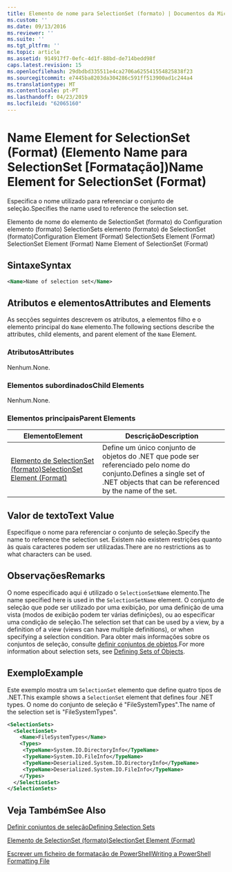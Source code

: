 ```yaml
---
title: Elemento de nome para SelectionSet (formato) | Documentos da Microsoft
ms.custom: ''
ms.date: 09/13/2016
ms.reviewer: ''
ms.suite: ''
ms.tgt_pltfrm: ''
ms.topic: article
ms.assetid: 914917f7-0efc-4d1f-88bd-de714bedd98f
caps.latest.revision: 15
ms.openlocfilehash: 29dbdbd335511e4ca2706a625541554825838f23
ms.sourcegitcommit: e7445ba8203da304286c591ff513900ad1c244a4
ms.translationtype: MT
ms.contentlocale: pt-PT
ms.lasthandoff: 04/23/2019
ms.locfileid: "62065160"
---
```

# <a name="name-element-for-selectionset-format"></a><span data-ttu-id="5c6a3-102">Name Element for SelectionSet (Format) (Elemento Name para SelectionSet [Formatação])</span><span class="sxs-lookup"><span data-stu-id="5c6a3-102">Name Element for SelectionSet (Format)</span></span>

<span data-ttu-id="5c6a3-103">Especifica o nome utilizado para referenciar o conjunto de seleção.</span><span class="sxs-lookup"><span data-stu-id="5c6a3-103">Specifies the name used to reference the selection set.</span></span>

<span data-ttu-id="5c6a3-104">Elemento de nome do elemento de SelectionSet (formato) do Configuration elemento (formato) SelectionSets elemento (formato) de SelectionSet (formato)</span><span class="sxs-lookup"><span data-stu-id="5c6a3-104">Configuration Element (Format) SelectionSets Element (Format) SelectionSet Element (Format) Name Element of SelectionSet (Format)</span></span>

## <a name="syntax"></a><span data-ttu-id="5c6a3-105">Sintaxe</span><span class="sxs-lookup"><span data-stu-id="5c6a3-105">Syntax</span></span>

```xml
<Name>Name of selection set</Name>
```

## <a name="attributes-and-elements"></a><span data-ttu-id="5c6a3-106">Atributos e elementos</span><span class="sxs-lookup"><span data-stu-id="5c6a3-106">Attributes and Elements</span></span>

<span data-ttu-id="5c6a3-107">As secções seguintes descrevem os atributos, a elementos filho e o elemento principal do `Name` elemento.</span><span class="sxs-lookup"><span data-stu-id="5c6a3-107">The following sections describe the attributes, child elements, and parent element of the `Name` Element.</span></span>

### <a name="attributes"></a><span data-ttu-id="5c6a3-108">Atributos</span><span class="sxs-lookup"><span data-stu-id="5c6a3-108">Attributes</span></span>

<span data-ttu-id="5c6a3-109">Nenhum.</span><span class="sxs-lookup"><span data-stu-id="5c6a3-109">None.</span></span>

### <a name="child-elements"></a><span data-ttu-id="5c6a3-110">Elementos subordinados</span><span class="sxs-lookup"><span data-stu-id="5c6a3-110">Child Elements</span></span>

<span data-ttu-id="5c6a3-111">Nenhum.</span><span class="sxs-lookup"><span data-stu-id="5c6a3-111">None.</span></span>

### <a name="parent-elements"></a><span data-ttu-id="5c6a3-112">Elementos principais</span><span class="sxs-lookup"><span data-stu-id="5c6a3-112">Parent Elements</span></span>

|<span data-ttu-id="5c6a3-113">Elemento</span><span class="sxs-lookup"><span data-stu-id="5c6a3-113">Element</span></span>|<span data-ttu-id="5c6a3-114">Descrição</span><span class="sxs-lookup"><span data-stu-id="5c6a3-114">Description</span></span>|
|-------------|-----------------|
|[<span data-ttu-id="5c6a3-115">Elemento de SelectionSet (formato)</span><span class="sxs-lookup"><span data-stu-id="5c6a3-115">SelectionSet Element (Format)</span></span>](./selectionset-element-format.md)|<span data-ttu-id="5c6a3-116">Define um único conjunto de objetos do .NET que pode ser referenciado pelo nome do conjunto.</span><span class="sxs-lookup"><span data-stu-id="5c6a3-116">Defines a single set of .NET objects that can be referenced by the name of the set.</span></span>|

## <a name="text-value"></a><span data-ttu-id="5c6a3-117">Valor de texto</span><span class="sxs-lookup"><span data-stu-id="5c6a3-117">Text Value</span></span>

<span data-ttu-id="5c6a3-118">Especifique o nome para referenciar o conjunto de seleção.</span><span class="sxs-lookup"><span data-stu-id="5c6a3-118">Specify the name to reference the selection set.</span></span> <span data-ttu-id="5c6a3-119">Existem não existem restrições quanto às quais caracteres podem ser utilizadas.</span><span class="sxs-lookup"><span data-stu-id="5c6a3-119">There are no restrictions as to what characters can be used.</span></span>

## <a name="remarks"></a><span data-ttu-id="5c6a3-120">Observações</span><span class="sxs-lookup"><span data-stu-id="5c6a3-120">Remarks</span></span>

<span data-ttu-id="5c6a3-121">O nome especificado aqui é utilizado o `SelectionSetName` elemento.</span><span class="sxs-lookup"><span data-stu-id="5c6a3-121">The name specified here is used in the `SelectionSetName` element.</span></span> <span data-ttu-id="5c6a3-122">O conjunto de seleção que pode ser utilizado por uma exibição, por uma definição de uma vista (modos de exibição podem ter várias definições), ou ao especificar uma condição de seleção.</span><span class="sxs-lookup"><span data-stu-id="5c6a3-122">The selection set that can be used by a view, by a definition of a view (views can have multiple definitions), or when specifying a selection condition.</span></span> <span data-ttu-id="5c6a3-123">Para obter mais informações sobre os conjuntos de seleção, consulte [definir conjuntos de objetos](./defining-selection-sets.md).</span><span class="sxs-lookup"><span data-stu-id="5c6a3-123">For more information about selection sets, see [Defining Sets of Objects](./defining-selection-sets.md).</span></span>

## <a name="example"></a><span data-ttu-id="5c6a3-124">Exemplo</span><span class="sxs-lookup"><span data-stu-id="5c6a3-124">Example</span></span>

<span data-ttu-id="5c6a3-125">Este exemplo mostra um `SelectionSet` elemento que define quatro tipos de .NET.</span><span class="sxs-lookup"><span data-stu-id="5c6a3-125">This example shows a `SelectionSet` element that defines four .NET types.</span></span> <span data-ttu-id="5c6a3-126">O nome do conjunto de seleção é "FileSystemTypes".</span><span class="sxs-lookup"><span data-stu-id="5c6a3-126">The name of the selection set is "FileSystemTypes".</span></span>

```xml
<SelectionSets>
  <SelectionSet>
    <Name>FileSystemTypes</Name>
    <Types>
     <TypeName>System.IO.DirectoryInfo</TypeName>
     <TypeName>System.IO.FileInfo</TypeName>
     <TypeName>Deserialized.System.IO.DirectoryInfo</TypeName>
     <TypeName>Deserialized.System.IO.FileInfo</TypeName>
    </Types>
  </SelectionSet>
</SelectionSets>
```

## <a name="see-also"></a><span data-ttu-id="5c6a3-127">Veja Também</span><span class="sxs-lookup"><span data-stu-id="5c6a3-127">See Also</span></span>

[<span data-ttu-id="5c6a3-128">Definir conjuntos de seleção</span><span class="sxs-lookup"><span data-stu-id="5c6a3-128">Defining Selection Sets</span></span>](./defining-selection-sets.md)

[<span data-ttu-id="5c6a3-129">Elemento de SelectionSet (formato)</span><span class="sxs-lookup"><span data-stu-id="5c6a3-129">SelectionSet Element (Format)</span></span>](./selectionset-element-format.md)

[<span data-ttu-id="5c6a3-130">Escrever um ficheiro de formatação de PowerShell</span><span class="sxs-lookup"><span data-stu-id="5c6a3-130">Writing a PowerShell Formatting File</span></span>](./writing-a-powershell-formatting-file.md)
